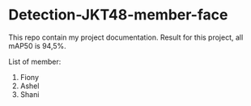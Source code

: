 # Detection-JKT48-member-face

This repo contain my project documentation. Result for this project, all mAP50 is 94,5%.

List of member:
1. Fiony
2. Ashel
3. Shani
